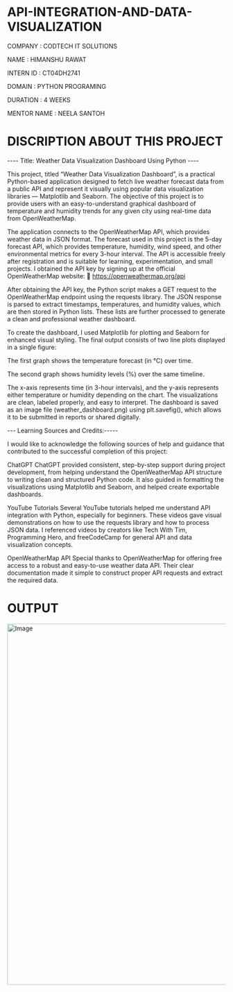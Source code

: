 # API-INTEGRATION-AND-DATA-VISUALIZATION

COMPANY : CODTECH IT SOLUTIONS

NAME : HIMANSHU RAWAT

INTERN ID : CT04DH2741

DOMAIN : PYTHON PROGRAMING

DURATION : 4 WEEKS

MENTOR NAME : NEELA SANTOH

# DISCRIPTION ABOUT THIS PROJECT
---- Title: Weather Data Visualization Dashboard Using Python ----

This project, titled “Weather Data Visualization Dashboard”, is a practical Python-based application designed to fetch live weather forecast data from a public API and represent it visually using popular data visualization libraries — Matplotlib and Seaborn. The objective of this project is to provide users with an easy-to-understand graphical dashboard of temperature and humidity trends for any given city using real-time data from OpenWeatherMap.

The application connects to the OpenWeatherMap API, which provides weather data in JSON format. The forecast used in this project is the 5-day forecast API, which provides temperature, humidity, wind speed, and other environmental metrics for every 3-hour interval. The API is accessible freely after registration and is suitable for learning, experimentation, and small projects. I obtained the API key by signing up at the official OpenWeatherMap website: 🔗 https://openweathermap.org/api

After obtaining the API key, the Python script makes a GET request to the OpenWeatherMap endpoint using the requests library. The JSON response is parsed to extract timestamps, temperatures, and humidity values, which are then stored in Python lists. These lists are further processed to generate a clean and professional weather dashboard.

To create the dashboard, I used Matplotlib for plotting and Seaborn for enhanced visual styling. The final output consists of two line plots displayed in a single figure:

The first graph shows the temperature forecast (in °C) over time.

The second graph shows humidity levels (%) over the same timeline.

The x-axis represents time (in 3-hour intervals), and the y-axis represents either temperature or humidity depending on the chart. The visualizations are clean, labeled properly, and easy to interpret. The dashboard is saved as an image file (weather_dashboard.png) using plt.savefig(), which allows it to be submitted in reports or shared digitally.

--- Learning Sources and Credits:-----

I would like to acknowledge the following sources of help and guidance that contributed to the successful completion of this project:

ChatGPT ChatGPT provided consistent, step-by-step support during project development, from helping understand the OpenWeatherMap API structure to writing clean and structured Python code. It also guided in formatting the visualizations using Matplotlib and Seaborn, and helped create exportable dashboards.

YouTube Tutorials Several YouTube tutorials helped me understand API integration with Python, especially for beginners. These videos gave visual demonstrations on how to use the requests library and how to process JSON data. I referenced videos by creators like Tech With Tim, Programming Hero, and freeCodeCamp for general API and data visualization concepts.

OpenWeatherMap API Special thanks to OpenWeatherMap for offering free access to a robust and easy-to-use weather data API. Their clear documentation made it simple to construct proper API requests and extract the required data.

# OUTPUT
<img width="1456" height="832" alt="Image" src="https://github.com/user-attachments/assets/7fbad54e-b22e-40f8-82fc-e301c8f5eea5" />
